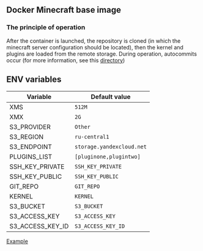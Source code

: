 ## Docker Minecraft base image

### The principle of operation

After the container is launched, the repository is cloned (in which the minecraft server configuration should be located), then the kernel and plugins are loaded from the remote storage. During operation, autocommits occur (for more information, see this [directory](https://github.com/OldTyT/docker_minecraft/tree/master/crontabs))

## ENV variables


| Variable | Default value |
| ----------- | ----------- |
| XMS    | `512M`   |
| XMX   | `2G`   |
| S3_PROVIDER    | `Other`   |
| S3_REGION    | `ru-central1`   |
| S3_ENDPOINT    | `storage.yandexcloud.net`   |
| PLUGINS_LIST    | `[pluginone,plugintwo]`   |
| SSH_KEY_PRIVATE    | `SSH_KEY_PRIVATE`   |
| SSH_KEY_PUBLIC    | `SSH_KEY_PUBLIC`   |
| GIT_REPO    | `GIT_REPO`   |
| KERNEL    | `KERNEL`   |
| S3_BUCKET    | `S3_BUCKET`   |
| S3_ACCESS_KEY    | `S3_ACCESS_KEY`   |
| S3_ACCESS_KEY_ID    | `S3_ACCESS_KEY_ID`   |

[Example](https://github.com/OldTyT/docker_minecraft/tree/master/docker-compose.yml)

